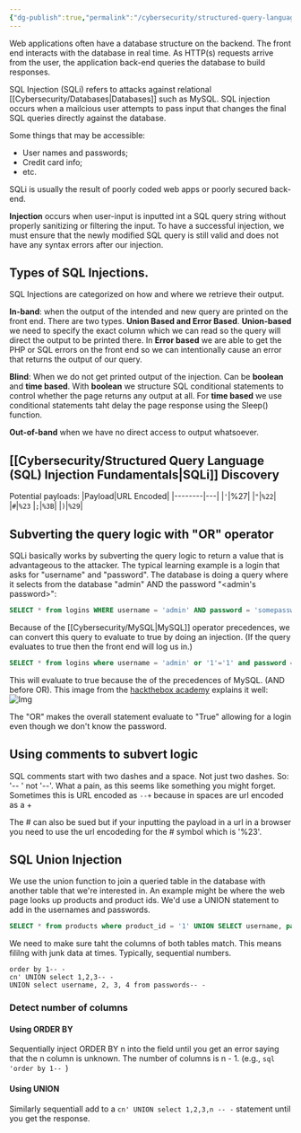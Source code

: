 ```yaml
---
{"dg-publish":true,"permalink":"/cybersecurity/structured-query-language-sql-injection-fundamentals/","tags":["SQL","SQLInjection","SQLi"]}
---
```



Web applications often have a database structure on the backend.  The front end interacts with the database in real time.  As HTTP(s) requests arrive from the user, the application back-end queries the database to build responses.

SQL Injection (SQLi) refers to attacks against relational [[Cybersecurity/Databases\|Databases]] such as MySQL.  SQL injection occurs when a mailcious user attempts to pass input that changes the final SQL queries directly against the database.

Some things that may be accessible:

* User names and passwords;
* Credit card info;
* etc.

SQLi is usually the result of poorly coded web apps or poorly secured back-end.

**Injection** occurs when user-input is inputted int a SQL query string without properly sanitizing or filtering the input.  To have a successful injection, we must ensure that the newly modified SQL query is still valid and does not have any syntax errors after our injection.

## Types of SQL Injections.

SQL Injections are categorized on how and where we retrieve their output.

**In-band**: when the output of the intended and new query are printed on the front end.  There are two types.  **Union Based and Error Based**.  **Union-based** we need to specify the exact column which we can read so the query will direct the output to be printed there.  In **Error based** we are able to get the PHP or SQL errors on the front end so we can intentionally cause an error that returns the output of our query.

**Blind**: When we do not get printed output of the injection.  Can be **boolean** and **time based**.  With **boolean** we structure SQL conditional statements to control whether the page returns any output at all.  For **time based** we use conditional statements taht delay the page response using the Sleep() function.

**Out-of-band** when we have no direct access to output whatsoever.

## [[Cybersecurity/Structured Query Language (SQL) Injection Fundamentals\|SQLi]] Discovery

Potential payloads:
|Payload|URL Encoded|
|--------|---|
|`'`|%27|
|`"`|`%22`|
|`#`|`%23`
|`;`|`%3B`|
|`)`|`%29`|

## Subverting the query logic with "OR" operator

SQLi basically works by subverting the query logic to return a value that is advantageous to the attacker.  The typical learning example is a login that asks for "username" and "password".  The database is doing a query where it selects from the database "admin" AND the password "<admin's password>":

```sql
SELECT * from logins WHERE username = 'admin' AND password = 'somepassword'
```

Because of the [[Cybersecurity/MySQL\|MySQL]] operator precedences, we can convert this query to evaluate to true by doing an injection.  (If the query evaluates to true then the front end will log us in.)

```sql
SELECT * from logins where username = 'admin' or '1'='1' and password = 'somepassword'
```

This will evaluate to true because the of the precedences of MySQL.  (AND before OR).  This image from the [hackthebox academy](https://academy.hackthebox.com) explains it well:
![Img](https://academy.hackthebox.com/storage/modules/33/or_inject_diagram.png)

The "OR" makes the overall statement evaluate to "True" allowing for a login even though we don't know the password.

## Using comments to subvert logic

SQL comments start with two dashes and a space.  Not just two dashes.  So: '-- '
not '--'.  What a pain, as this seems like something you might forget.  Sometimes this is URL encoded as ``` --+ ``` because in spaces are url encoded as a +

The # can also be sued but if your inputting the payload in a url in a browser you need to use the url encodeding for the # symbol which is '%23'.

## SQL Union Injection

We use the union function to join a queried table in the database with another table that we're interested in.  An example might be where the web page looks up products and product ids.  We'd use a UNION statement to add in the usernames and passwords.

```sql
SELECT * from products where product_id = '1' UNION SELECT username, password from passwords-- '
```

We need to make sure taht the columns of both tables match.  This means fililng with junk data at times.  Typically, sequential numbers.
```mysql
order by 1-- -
cn' UNION select 1,2,3-- -
UNION select username, 2, 3, 4 from passwords-- -
```

### Detect number of columns

#### Using ORDER BY

Sequentially inject ORDER BY n into the field until you get an error saying that the n column is unknown.  The number of columns is n - 1. (e.g., ```sql 'order by 1-- ```)

#### Using UNION

Similarly sequentiall add to a ```cn' UNION select 1,2,3,n -- -``` statement until you get the response.  